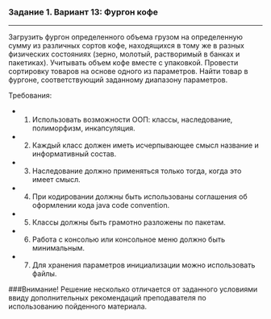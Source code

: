 ### Задание 1. Вариант 13: Фургон кофе
-------------------------
Загрузить фургон определенного объема грузом на определенную сумму из различных сортов кофе, 
находящихся в тому же в разных физических состояниях (зерно, молотый, растворимый в банках и пакетиках).
Учитывать объем кофе вместе с упаковкой. Провести сортировку товаров на основе одного из параметров.
Найти товар в фургоне, соответствующий заданному диапазону параметров.


Требования:
- 1.	Использовать возможности ООП: классы, наследование, полиморфизм, инкапсуляция.
- 2.	Каждый класс должен иметь исчерпывающее смысл название и информативный состав.
- 3.	Наследование должно применяться только тогда, когда это имеет смысл.
- 4.	При кодировании должны быть использованы соглашения об оформлении кода java code convention.
- 5.	Классы должны быть грамотно разложены по пакетам.
- 6.	Работа с консолью или консольное меню должно быть минимальным.
- 7.	Для хранения параметров инициализации можно использовать файлы.


###Внимание!
Решение несколько отличается от заданного условиями ввиду дополнительных рекомендаций преподавателя по использованию пойденного материала.
